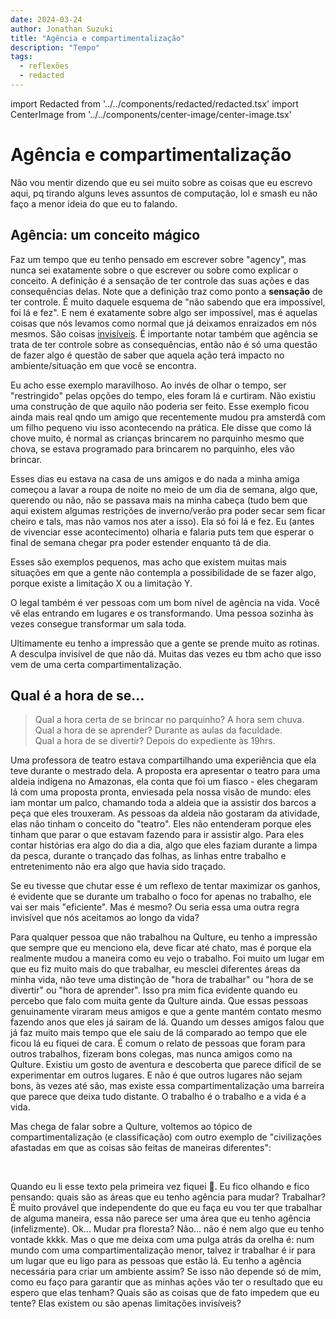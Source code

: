 ```yaml
---
date: 2024-03-24
author: Jonathan Suzuki
title: "Agência e compartimentalização"
description: "Tempo"
tags:
  - reflexões
  - redacted
---
```


import Redacted from '../../components/redacted/redacted.tsx'
import CenterImage from '../../components/center-image/center-image.tsx'

# Agência e compartimentalização

Não vou mentir dizendo que eu sei muito sobre as coisas que eu escrevo aqui, pq tirando alguns leves assuntos de computação, lol e smash eu não faço a menor ideia do que eu to falando.

## Agência: um conceito mágico

Faz um tempo que eu tenho pensado em escrever sobre "agency", mas nunca sei exatamente sobre o que escrever ou sobre como explicar o conceito. A definição é a sensação de ter controle das suas ações e das consequências delas. Note que a definição traz como ponto a **sensação** de ter controle. É muito daquele esquema de "não sabendo que era impossível, foi lá e fez". E nem é exatamente sobre algo ser impossível, mas é aquelas coisas que nós levamos como normal que já deixamos enraizados em nós mesmos. São coisas [invisíveis](/posts/sobre-o-invisivel). É importante notar também que agência se trata de ter controle sobre as consequências, então não é só uma questão de fazer algo é questão de saber que aquela ação terá impacto no ambiente/situação em que você se encontra.

<CenterImage
  src="/images/agencia-e-compartimentalizacao/rain-agency.png"
  alt="
Male Speaker: The importance of language on a rainy day.
Josh Waitzkin: One of the biggest mistakes that I observed in the first year of Jack's life or year or two of Jack's life that I observed with parents is that they have this language around weather; weather being good or bad. Whenever it was raining, they'd be like, it's bad weather. You'd hear moms, babysitters, dads talk about if it's bad weather, we can't go out or if it's good weather, we can go out. So that means that somehow we're externally reliant on conditions being perfect in order to be able to go out and have a good time. So Jack and I never missed a single storm. Every rain storm.
I don't think we've missed one storm, other than one maybe when he was sick. But I don't think we've missed a single storm, rain or snow, going outside and romping in it. We developed this language around how beautiful it was. So now whenever there's a rainy day, Jack says, 'Look, Da-Da. It's such a beautiful rainy day.' And we go out and we play in it.
I wanted him to have this internal locus of control. To not be reliant on external conditions being just so."
  width={1166}
  height={1200}
  priority
/>

Eu acho esse exemplo maravilhoso. Ao invés de olhar o tempo, ser "restringido" pelas opções do tempo, eles foram lá e curtiram. Não existiu uma construção de que aquilo não poderia ser feito. Esse exemplo ficou ainda mais real qndo um <Redacted redacted="Freitas">amigo</Redacted> que recentemente mudou pra amsterdã com um filho pequeno viu isso acontecendo na prática. Ele disse que como lá chove muito, é normal as crianças brincarem no parquinho mesmo que chova, se estava programado para brincarem no parquinho, eles vão brincar.

Esses dias eu estava na casa de uns <Redacted redacted="Jb e Lili">amigos</Redacted> e do nada a minha amiga começou a lavar a roupa de noite no meio de um dia de semana, algo que, querendo ou não, não se passava mais na minha cabeça (tudo bem que aqui existem algumas restrições de inverno/verão pra poder secar sem ficar cheiro e tals, mas não vamos nos ater a isso). Ela só foi lá e fez. Eu (antes de vivenciar esse acontecimento) olharia e falaria puts tem que esperar o final de semana chegar pra poder estender enquanto tá de dia.

Esses são exemplos pequenos, mas acho que existem muitas mais situações em que a gente não contempla a possibilidade de se fazer algo, porque existe a limitação X ou a limitação Y.

O legal também é ver pessoas com um bom nível de agência na vida. Você vê elas entrando em lugares e os transformando. Uma pessoa sozinha às vezes consegue transformar um sala toda.

Ultimamente eu tenho a impressão que a gente se prende muito as rotinas. A desculpa invisível de que não dá. Muitas das vezes eu tbm acho que isso vem de uma certa compartimentalização.

## Qual é a hora de se...

> Qual a hora certa de se brincar no parquinho? A hora sem chuva.<br />
> Qual a hora de se aprender? Durante as aulas da faculdade. <br />
> Qual a hora de se divertir? Depois do expediente às 19hrs.

Uma professora de teatro estava compartilhando uma experiência que ela teve durante o mestrado dela. A proposta era apresentar o teatro para uma aldeia indígena no Amazonas, ela conta que foi um fiasco - eles chegaram lá com uma proposta pronta, enviesada pela nossa visão de mundo: eles iam montar um palco, chamando toda a aldeia que ia assistir dos barcos a peça que eles trouxeram. As pessoas da aldeia não gostaram da atividade, elas não tinham o conceito do "teatro". Eles não entenderam porque eles tinham que parar o que estavam fazendo para ir assistir algo. Para eles contar histórias era algo do dia a dia, algo que eles faziam durante a limpa da pesca, durante o trançado das folhas, as linhas entre trabalho e entretenimento não era algo que havia sido traçado.

Se eu tivesse que chutar esse é um reflexo de tentar maximizar os ganhos, é evidente que se durante um trabalho o foco for apenas no trabalho, ele vai ser mais "eficiente". Mas é mesmo? Ou seria essa uma outra regra invisível que nós aceitamos ao longo da vida?

Para qualquer pessoa que não trabalhou na Qulture, eu tenho a impressão que sempre que eu menciono ela, deve ficar até chato, mas é porque ela realmente mudou a maneira como eu vejo o trabalho. Foi muito um lugar em que eu fiz muito mais do que trabalhar, eu mesclei diferentes áreas da minha vida, não teve uma distinção de "hora de trabalhar" ou "hora de se divertir" ou "hora de aprender". Isso pra mim fica evidente quando eu percebo que falo com muita gente da Qulture ainda. Que essas pessoas genuinamente viraram meus amigos e que a gente mantém contato mesmo fazendo anos que eles já sairam de lá. Quando um desses amigos falou que já faz muito mais tempo que ele saiu de lá comparado ao tempo que ele ficou lá eu fiquei de cara. É comum o relato de pessoas que foram para outros trabalhos, fizeram bons colegas, mas nunca amigos como na Qulture. Existiu um gosto de aventura e descoberta que parece difícil de se experimentar em outros lugares. E não é que outros lugares não sejam bons, às vezes até são, mas existe essa compartimentalização uma barreira que parece que deixa tudo distante. O trabalho é o trabalho e a vida é a vida.

Mas chega de falar sobre a Qulture, voltemos ao tópico de compartimentalização (e classificação) com outro exemplo de "civilizações afastadas em que as coisas são feitas de maneiras diferentes":

<CenterImage
  src="/images/agencia-e-compartimentalizacao/feather-arrow-1.png"
  alt="When documentary filmmaker Jonnie Hughes was living with the “Insect Tribe” in a remote part of Papua New Guinea, a few of the tribesmen who had been hosting him asked Jonnie if they could visit him back in the United Kingdom. A few months later, when Jonnie pitched the idea of flying a few foragers to London, his bosses saw the documentary value and agreed to fund their trip. But Hughes was worried the visit might “pollute their culture with modern ideas, or perhaps make them terminally envious of a world beyond their reach.” After all, these were people who were living in very primitive conditions, with no refrigeration, modern medicine, television, or other marvels of modernity. By the end of the visit, however, Hughes saw things very differently:
With every whispered observation, they left us powerless to explain the madness of our own social norms, and when they boarded the plane back to PNG, we were the ones racked with envy-envious of their joyously interdependent community, their clear understanding of what mattered in life,"
  width={669}
  height={433}
  priority
/>
<br/>
<CenterImage
  src="/images/agencia-e-compartimentalizacao/feather-arrow-2.png"
  alt="
their rock-solid roles, simple pleasures and ample leisure time, their lack of mortgages and debts, their indisputable “goodness.” Our world appeared an obscene and dysfunctional manifestation of human existence in comparison.
If Hughes sounds a bit like one of those silly romantics we're always being warned about, just do the numbers. Hughes says the tribesmen “were fascinated about our work/life balance, because over there, in a week, they'll spend maybe twenty hours in total collecting food, going hunting, etc.—just doing the things they need to do. The rest of their time they spend with their family, social lives... leisure time.”
No wonder they were confused that Mark, the father in the family they were staying with, left early every morning and didn't return until evening. “Why are you doing this?” Hughes recalls them asking. “Why are you going out every day, not seeing the people that you really care about? It doesn't make any sense at all!” Mark explained that he had to work to pay for the house they were living in. “How long will you be doing this, to pay for your house?” they asked. When Mark told them about his twenty-five-year mortgage, they looked at him in astonished pity, explaining that when one of them needed a house, they got together with the other men of the village and built a house in a couple of weeks.
At the end of their visit, the Insect People took just one innovation back to Papua New Guinea: the notion of putting feathers on arrows to stabilize their flight. Apparently, that was the only thing that impressed them very much about the modern world."
  width={758}
  height={609}
  priority
/>

Quando eu li esse texto pela primeira vez fiquei 🤯. Eu fico olhando e fico pensando: quais são as áreas que eu tenho agência para mudar? Trabalhar? É muito provável que independente do que eu faça eu vou ter que trabalhar de alguma maneira, essa não parece ser uma área que eu tenho agência (infelizmente). Ok... Mudar pra floresta? Não... não é nem algo que eu tenho vontade kkkk. Mas o que me deixa com uma pulga atrás da orelha é: num mundo com uma compartimentalização menor, talvez ir trabalhar é ir para um lugar que eu ligo para as pessoas que estão lá. Eu tenho a agência necessária para criar um ambiente assim? Se isso não depende só de mim, como eu faço para garantir que as minhas ações vão ter o resultado que eu espero que elas tenham? Quais são as coisas que de fato impedem que eu tente? Elas existem ou são apenas limitações invisíveis?
